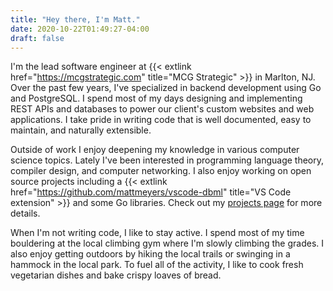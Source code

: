 ```yaml
---
title: "Hey there, I'm Matt."
date: 2020-10-22T01:49:27-04:00
draft: false
---
```


I'm the lead software engineer at {{< extlink href="https://mcgstrategic.com" title="MCG Strategic" >}} in Marlton, NJ. Over the past few years, I've specialized in backend development using Go and PostgreSQL. I spend most of my days designing and implementing REST APIs and databases to power our client's custom websites and web applications. I take pride in writing code that is well documented, easy to maintain, and naturally extensible.

Outside of work I enjoy deepening my knowledge in various computer science topics. Lately I've been interested in programming language theory, compiler design, and computer networking. I also enjoy working on open source projects including a {{< extlink href="https://github.com/mattmeyers/vscode-dbml" title="VS Code extension" >}} and some Go libraries. Check out my [projects page](/projects/) for more details.

When I'm not writing code, I like to stay active. I spend most of my time bouldering at the local climbing gym where I'm slowly climbing the grades. I also enjoy getting outdoors by hiking the local trails or swinging in a hammock in the local park. To fuel all of the activity, I like to cook fresh vegetarian dishes and bake crispy loaves of bread.
